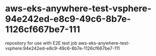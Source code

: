 # aws-eks-anywhere-test-vsphere-94e242ed-e8c9-49c6-8b7e-1126cf667be7-111
repository for use with E2E test job aws-eks-anywhere-test-vsphere:94e242ed-e8c9-49c6-8b7e-1126cf667be7-111
